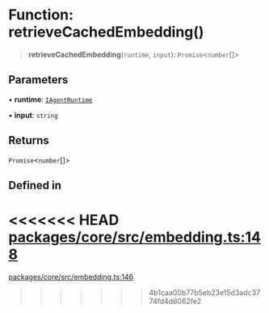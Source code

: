 # Function: retrieveCachedEmbedding()

> **retrieveCachedEmbedding**(`runtime`, `input`): `Promise`\<`number`[]\>

## Parameters

• **runtime**: [`IAgentRuntime`](../interfaces/IAgentRuntime.md)

• **input**: `string`

## Returns

`Promise`\<`number`[]\>

## Defined in

<<<<<<< HEAD
[packages/core/src/embedding.ts:148](https://github.com/8bitsats/eliza/blob/b6c06b96b915454d08a65f46cfdce8da763cbf85/packages/core/src/embedding.ts#L148)
=======
[packages/core/src/embedding.ts:146](https://github.com/ai16z/eliza/blob/7fcf54e7fb2ba027d110afcc319c0b01b3f181dc/packages/core/src/embedding.ts#L146)
>>>>>>> 4b1caa00b77b5eb23e15d3adc3774fd4d6062fe2
